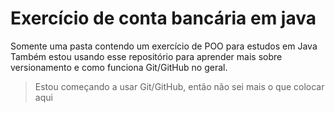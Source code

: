 # Exercício de conta bancária em java
Somente uma pasta contendo um exercício de POO para estudos em Java\
Também estou usando esse repositório para aprender mais sobre versionamento e como funciona Git/GitHub no geral.
> Estou começando a usar Git/GitHub, então  não sei mais o que colocar aqui
